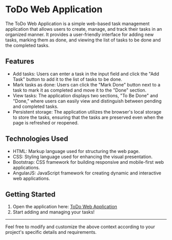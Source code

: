 # ToDo Web Application

The ToDo Web Application is a simple web-based task management application that allows users to create, manage, and track their tasks in an organized manner. It provides a user-friendly interface for adding new tasks, marking them as done, and viewing the list of tasks to be done and the completed tasks.

## Features

- Add tasks: Users can enter a task in the input field and click the "Add Task" button to add it to the list of tasks to be done.
- Mark tasks as done: Users can click the "Mark Done" button next to a task to mark it as completed and move it to the "Done" section.
- View tasks: The application displays two sections, "To Be Done" and "Done," where users can easily view and distinguish between pending and completed tasks.
- Persistent storage: The application utilizes the browser's local storage to store the tasks, ensuring that the tasks are preserved even when the page is refreshed or reopened.

## Technologies Used

- HTML: Markup language used for structuring the web page.
- CSS: Styling language used for enhancing the visual presentation.
- Bootstrap: CSS framework for building responsive and mobile-first web applications.
- AngularJS: JavaScript framework for creating dynamic and interactive web applications.

## Getting Started

1. Open the application here: [ToDo Web Application](https://saip007.github.io/ToDo/)
2. Start adding and managing your tasks!

---

Feel free to modify and customize the above context according to your project's specific details and requirements.
